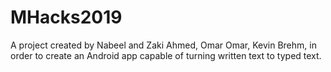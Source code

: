 # MHacks2019
A project created by Nabeel and Zaki Ahmed, Omar Omar, Kevin Brehm, in order to create an Android app capable of turning written text to typed text. 
